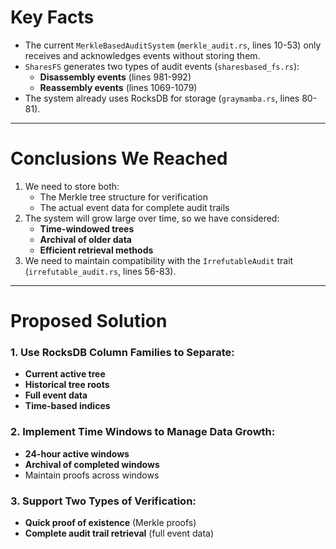 # Key Facts

- The current `MerkleBasedAuditSystem` (`merkle_audit.rs`, lines 10-53) only receives and acknowledges events without storing them.
- `SharesFS` generates two types of audit events (`sharesbased_fs.rs`):
  - **Disassembly events** (lines 981-992)
  - **Reassembly events** (lines 1069-1079)
- The system already uses RocksDB for storage (`graymamba.rs`, lines 80-81).

---

# Conclusions We Reached

1. We need to store both:
   - The Merkle tree structure for verification
   - The actual event data for complete audit trails
2. The system will grow large over time, so we have considered:
   - **Time-windowed trees**
   - **Archival of older data**
   - **Efficient retrieval methods**
3. We need to maintain compatibility with the `IrrefutableAudit` trait (`irrefutable_audit.rs`, lines 56-83).

---

# Proposed Solution

### 1. Use RocksDB Column Families to Separate:
- **Current active tree**  
- **Historical tree roots**  
- **Full event data**  
- **Time-based indices**  

### 2. Implement Time Windows to Manage Data Growth:
- **24-hour active windows**
- **Archival of completed windows**
- Maintain proofs across windows

### 3. Support Two Types of Verification:
- **Quick proof of existence** (Merkle proofs)
- **Complete audit trail retrieval** (full event data)